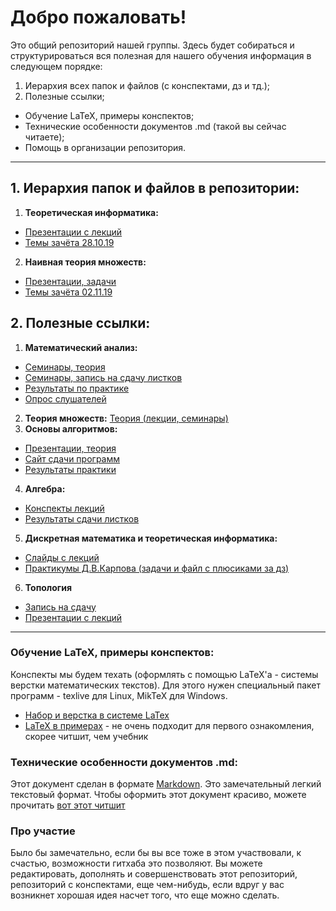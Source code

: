 ﻿# Добро пожаловать!
Это общий репозиторий нашей группы. Здесь будет собираться и структурироваться вся полезная для нашего обучения информация в следующем порядке:
1. Иерархия всех папок и файлов (с конспектами, дз и тд.);
2. Полезные ссылки;
* Обучение LaTeX, примеры конспектов;
* Технические особенности документов .md (такой вы сейчас читаете);
* Помощь в организации репозитория.

---

## 1. Иерархия папок и файлов в репозитории:
1. **Теоретическая информатика:** 
* [Презентации с лекций](https://github.com/19-B01-mkn/universe/tree/master/Презентации%2C%20конспекты/Теоретическая%20информатика)
* [Темы зачёта 28.10.19](https://github.com/19-B01-mkn/universe/blob/master/Презентации%2C%20конспекты/Теоретическая%20информатика/Вопросы%20к%20зачёту.pdf)
2. **Наивная теория множеств:**
* [Презентации, задачи](https://github.com/19-B01-mkn/universe/tree/master/Презентации%2C%20конспекты/Почти%20наивная%20теория%20множеств)
* [Темы зачёта 02.11.19](https://github.com/19-B01-mkn/universe/blob/master/Презентации%2C%20конспекты/Почти%20наивная%20теория%20множеств/Вопросы%20к%20экзамену%20.pdf)

## 2. Полезные ссылки:
1. **Математический анализ:**
* [Семинары, теория](https://sites.google.com/phystech.edu/alisa-sedunova-rus/%D0%BF%D1%80%D0%B5%D0%BF%D0%BE%D0%B4%D0%B0%D0%B2%D0%B0%D0%BD%D0%B8%D0%B5)
* [Семинары, запись на сдачу листков](https://docs.google.com/spreadsheets/d/18emYYVnz-tNqacqBiiqrD6Y1aw3ywRNyEh3p9S77JH8/edit#gid=0)
* [Результаты по практике](https://docs.google.com/spreadsheets/d/1yVsBvswWFIuOKDVABM-DMWoLhiATgU34B8bOwcTBrQg/edit#gid=186001220)
* [Опрос слушателей](https://docs.google.com/forms/d/e/1FAIpQLScS2fAOvPXtuOVlu_MzY0kwNAJrDMRdr0NhGJ8hGk5Nq-hBYw/viewform)
2. **Теория множеств:** [Теория (лекции, семинары)](http://users.math-cs.spbu.ru/~speranski/courses/sets-2019-autumn/materials.html)
3. **Основы алгоритмов:** 
* [Презентации, теория](http://acm.math.spbu.ru/~gassa/bachelor-2019/)
* [Сайт сдачи программ](https://acm.math.spbu.ru/tsweb/index.html)
* [Результаты практики](https://acm.math.spbu.ru/~gassa/bachelor-2019/results-fancy.html)
4. **Алгебра:** 
* [Конспекты лекций](http://alexei.stepanov.spb.ru/students/MKNalg.pdf)
* [Результаты сдачи листков](https://docs.google.com/spreadsheets/d/1JDueNDh_AV0O2BMQCJ33nerGVVWUx1QqjCE1UHvBbTg/edit#gid=0)
5. **Дискретная математика и теоретическая информатика:**
* [Слайды с лекций](https://yadi.sk/d/4B4TnFbhVAye8Q)
* [Практикумы Д.В.Карпова (задачи и файл с плюсиками за дз)](https://logic.pdmi.ras.ru/~dvk/chb/1s/)
6. **Топология**
* [Запись на сдачу](https://docs.google.com/spreadsheets/d/1T46SveB0N0htKj63PZoPuaFIh-HzTuUuWUZlbmiZuT0/edit#gid=0)
* [Презентации с лекций](http://pdmi.ras.ru/~svivanov/uni/uni.html)
---

### Обучение LaTeX, примеры конспектов:
Конспекты мы будем техать (оформлять с помощью LaTeX'а - системы верстки математических текстов). Для этого нужен специальный пакет программ - texlive для Linux, MikTeX для Windows.
* [Набор и верстка в системе LaTex](https://www.mccme.ru/free-books/llang/newllang.pdf)
* [LaTeX в примерах](https://vk.com/doc73554513_437257052?hash=4f3bb5e31f88c790f8&dl=5c29a26ceade88fd14) - не очень подходит для первого ознакомления, скорее читшит, чем учебник

### Технические особенности документов .md:
Этот документ сделан в формате [Markdown](https://ru.wikipedia.org/wiki/Markdown). Это замечательный легкий текстовый формат. Чтобы оформить этот документ красиво, можете прочитать [вот этот читшит](https://github.com/adam-p/markdown-here/wiki/Markdown-Cheatsheet)

### Про участие
Было бы замечательно, если бы вы все тоже в этом участвовали, к счастью, возможности гитхаба это позволяют. Вы можете редактировать, дополнять и совершенствовать этот репозиторий, репозиторий с конспектами, еще чем-нибудь, если вдруг у вас возникнет хорошая идея насчет того, что еще можно сделать.
